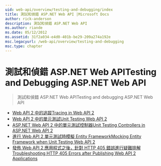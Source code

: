 ```yaml
---
uid: web-api/overview/testing-and-debugging/index
title: 測試和偵錯 ASP.NET Web API |Microsoft Docs
author: rick-anderson
description: 測試和偵錯 ASP.NET Web API
ms.author: riande
ms.date: 05/12/2012
ms.assetid: 31f2a034-e4d0-401b-be29-209a274a192e
msc.legacyurl: /web-api/overview/testing-and-debugging
msc.type: chapter
---
```

<a name="testing-and-debugging-aspnet-web-api"></a><span data-ttu-id="cce0f-103">測試和偵錯 ASP.NET Web API</span><span class="sxs-lookup"><span data-stu-id="cce0f-103">Testing and Debugging ASP.NET Web API</span></span>
====================
> <span data-ttu-id="cce0f-104">測試和偵錯 ASP.NET Web API</span><span class="sxs-lookup"><span data-stu-id="cce0f-104">Testing and debugging ASP.NET Web API</span></span>


- [<span data-ttu-id="cce0f-105">Web API 2 中的追蹤</span><span class="sxs-lookup"><span data-stu-id="cce0f-105">Tracing in Web API 2</span></span>](tracing-in-aspnet-web-api.md)
- [<span data-ttu-id="cce0f-106">Web API 2 中的單元測試</span><span class="sxs-lookup"><span data-stu-id="cce0f-106">Unit Testing Web API 2</span></span>](unit-testing-with-aspnet-web-api.md)
- [<span data-ttu-id="cce0f-107">ASP.NET Web API 2 中的單元測試控制器</span><span class="sxs-lookup"><span data-stu-id="cce0f-107">Unit Testing Controllers in ASP.NET Web API 2</span></span>](unit-testing-controllers-in-web-api.md)
- [<span data-ttu-id="cce0f-108">進行 Web API 2 單元測試時模擬 Entity Framework</span><span class="sxs-lookup"><span data-stu-id="cce0f-108">Mocking Entity Framework when Unit Testing Web API 2</span></span>](mocking-entity-framework-when-unit-testing-aspnet-web-api-2.md)
- [<span data-ttu-id="cce0f-109">發佈 Web API 2 應用程式之後，針對 HTTP 405 錯誤進行疑難排解</span><span class="sxs-lookup"><span data-stu-id="cce0f-109">Troubleshooting HTTP 405 Errors after Publishing Web API 2 Applications</span></span>](troubleshooting-http-405-errors-after-publishing-web-api-applications.md)
